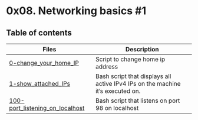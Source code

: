# 0x08. Networking basics #1

## Table of contents
Files | Description
----- | -----------
[0-change_your_home_IP](./0-change_your_home_IP) | Script to change home ip address
[1-show_attached_IPs](./1-show_attached_IPs) | Bash script that displays all active IPv4 IPs on the machine it’s executed on.
[100-port_listening_on_localhost](./100-port_listening_on_localhost) | Bash script that listens on port 98 on localhost
